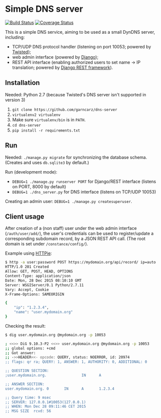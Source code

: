 # Simple DNS server

[![Build Status](https://travis-ci.org/garncarz/dns-server.svg?branch=master)](https://travis-ci.org/garncarz/dns-server)
[![Coverage Status](https://coveralls.io/repos/garncarz/dns-server/badge.svg?branch=master&service=github)](https://coveralls.io/github/garncarz/dns-server?branch=master)

This is a simple DNS service, aiming to be used as a small DynDNS server, including:

- TCP/UDP DNS protocol handler (listening on port 10053; powered by [Twisted](https://twistedmatrix.com/));
- web admin interface (powered by [Django](https://www.djangoproject.com/));
- REST API interface (enabling authorized users to set name → IP translation; powered by [Django REST framework](http://www.django-rest-framework.org/)).


## Installation

Needed: Python 2.7 (because Twisted's DNS server isn't supported in version 3)

1. `git clone https://github.com/garncarz/dns-server`
2. `virtualenv2 virtualenv`
3. Make sure `virtualenv/bin` is in `PATH`.
4. `cd dns-server`
5. `pip install -r requirements.txt`


## Run

Needed: `./manage.py migrate` for synchronizing the database schema. (Creates and uses `db.sqlite3` by default.)

Run (development mode):

- `DEBUG=1 ./manage.py runserver PORT` for Django/REST interface (listens on PORT, 8000 by default)
- `DEBUG=1 ./dns_server.py` for DNS interface (listens on TCP/UDP 10053)

Creating an admin user: `DEBUG=1 ./manage.py createsuperuser`.


## Client usage

After creation of a (non staff) user under the web admin interface (`/auth/user/add/`), the user's credentials can be used to register/update a corresponding subdomain record, by a JSON REST API call. (The root domain is set under `/constance/config/`).

Example using [HTTPie](http://httpie.org/):

```sh
$ http -a user:password POST https://mydomain.org/api/record/ ip=auto
HTTP/1.0 201 Created
Allow: GET, POST, HEAD, OPTIONS
Content-Type: application/json
Date: Mon, 28 Dec 2015 08:10:10 GMT
Server: WSGIServer/0.1 Python/2.7.11
Vary: Accept, Cookie
X-Frame-Options: SAMEORIGIN

{
    "ip": "1.2.3.4",
    "name": "user.mydomain.org"
}
```

Checking the result:

```sh
$ dig user.mydomain.org @mydomain.org -p 10053

; <<>> DiG 9.10.3-P2 <<>> user.mydomain.org @mydomain.org -p 10053
;; global options: +cmd
;; Got answer:
;; ->>HEADER<<- opcode: QUERY, status: NOERROR, id: 20974
;; flags: qr ra; QUERY: 1, ANSWER: 1, AUTHORITY: 0, ADDITIONAL: 0

;; QUESTION SECTION:
;user.mydomain.org.                IN      A

;; ANSWER SECTION:
user.mydomain.org. 0       IN      A       1.2.3.4

;; Query time: 9 msec
;; SERVER: 127.0.0.1#10053(127.0.0.1)
;; WHEN: Mon Dec 28 09:11:46 CET 2015
;; MSG SIZE  rcvd: 56
```
